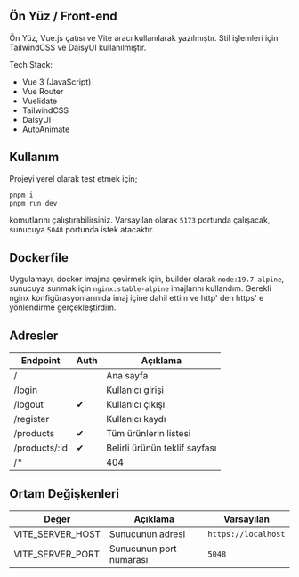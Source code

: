 ## Ön Yüz / Front-end

Ön Yüz, Vue.js çatısı ve Vite aracı kullanılarak yazılmıştır. Stil işlemleri için TailwindCSS ve DaisyUI kullanılmıştır.

Tech Stack:

- Vue 3 (JavaScript)
- Vue Router
- Vuelidate
- TailwindCSS
- DaisyUI
- AutoAnimate

## Kullanım

Projeyi yerel olarak test etmek için;

```sh
pnpm i
pnpm run dev
```

komutlarını çalıştırabilirsiniz. Varsayılan olarak `5173` portunda çalışacak, sunucuya `5048` portunda istek atacaktır.

## Dockerfile
Uygulamayı, docker imajına çevirmek için, builder olarak `node:19.7-alpine`, sunucuya sunmak için `nginx:stable-alpine` imajlarını kullandım. 
Gerekli nginx konfigürasyonlarınıda imaj içine dahil ettim ve http' den https' e yönlendirme gerçekleştirdim.

## Adresler

| Endpoint      | Auth | Açıklama                      |
| ------------- | ---- | ----------------------------- |
| /             |      | Ana sayfa                     |
| /login        |      | Kullanıcı girişi              |
| /logout       | ✔    | Kullanıcı çıkışı              |
| /register     |      | Kullanıcı kaydı               |
| /products     | ✔    | Tüm ürünlerin listesi         |
| /products/:id | ✔    | Belirli ürünün teklif sayfası |
| /\*           |      | 404                           |


## Ortam Değişkenleri 
| Değer            | Açıklama                | Varsayılan          |
| ---------------- | ----------------------- | ------------------- |
| VITE_SERVER_HOST | Sunucunun adresi        | `https://localhost` |
| VITE_SERVER_PORT | Sunucunun port numarası | `5048`              |
